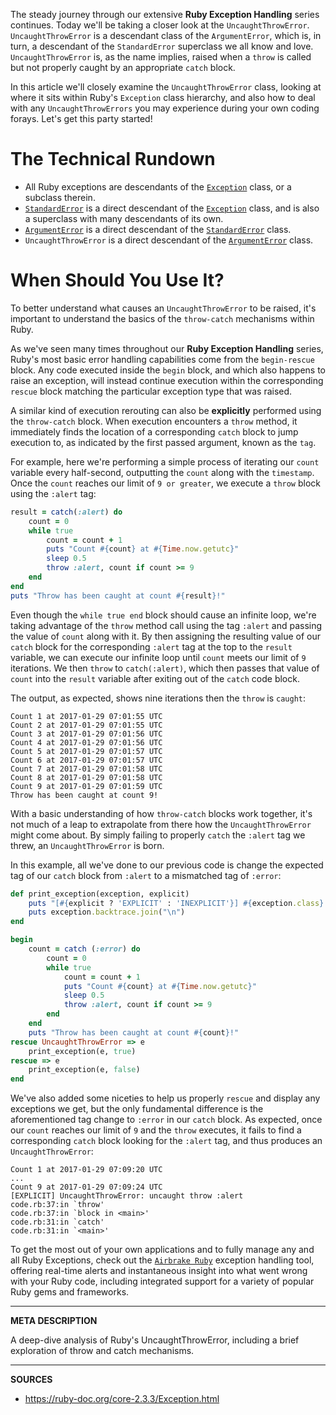 The steady journey through our extensive __Ruby Exception Handling__ series continues.  Today we'll be taking a closer look at the `UncaughtThrowError`.  `UncaughtThrowError` is a descendant class of the `ArgumentError`, which is, in turn, a descendant of the `StandardError` superclass we all know and love.  `UncaughtThrowError` is, as the name implies, raised when a `throw` is called but not properly caught by an appropriate `catch` block.

In this article we'll closely examine the `UncaughtThrowError` class, looking at where it sits within Ruby's `Exception` class hierarchy, and also how to deal with any `UncaughtThrowErrors` you may experience during your own coding forays.  Let's get this party started!

# The Technical Rundown

- All Ruby exceptions are descendants of the [`Exception`] class, or a subclass therein.
- [`StandardError`] is a direct descendant of the [`Exception`] class, and is also a superclass with many descendants of its own.
- [`ArgumentError`] is a direct descendant of the [`StandardError`] class.
- `UncaughtThrowError` is a direct descendant of the [`ArgumentError`] class.

# When Should You Use It?

To better understand what causes an `UncaughtThrowError` to be raised, it's important to understand the basics of the `throw-catch` mechanisms within Ruby.

As we've seen many times throughout our __Ruby Exception Handling__ series, Ruby's most basic error handling capabilities come from the `begin-rescue` block.  Any code executed inside the `begin` block, and which also happens to raise an exception, will instead continue execution within the corresponding `rescue` block matching the particular exception type that was raised.

A similar kind of execution rerouting can also be __explicitly__ performed using the `throw-catch` block.  When execution encounters a `throw` method, it immediately finds the location of a corresponding `catch` block to jump execution to, as indicated by the first passed argument, known as the `tag`.

For example, here we're performing a simple process of iterating our `count` variable every half-second, outputting the `count` along with the `timestamp`.  Once the `count` reaches our limit of `9 or greater`, we execute a `throw` block using the `:alert` tag:

```ruby
result = catch(:alert) do
    count = 0
    while true
        count = count + 1
        puts "Count #{count} at #{Time.now.getutc}"
        sleep 0.5
        throw :alert, count if count >= 9
    end
end
puts "Throw has been caught at count #{result}!"
```

Even though the `while true end` block should cause an infinite loop, we're taking advantage of the `throw` method call using the tag `:alert` and passing the value of `count` along with it.  By then assigning the resulting value of our `catch` block for the corresponding `:alert` tag at the top to the `result` variable, we can execute our infinite loop until `count` meets our limit of `9` iterations.  We then `throw` to `catch(:alert)`, which then passes that value of `count` into the `result` variable after exiting out of the `catch` code block.

The output, as expected, shows nine iterations then the `throw` is `caught`:

```
Count 1 at 2017-01-29 07:01:55 UTC
Count 2 at 2017-01-29 07:01:55 UTC
Count 3 at 2017-01-29 07:01:56 UTC
Count 4 at 2017-01-29 07:01:56 UTC
Count 5 at 2017-01-29 07:01:57 UTC
Count 6 at 2017-01-29 07:01:57 UTC
Count 7 at 2017-01-29 07:01:58 UTC
Count 8 at 2017-01-29 07:01:58 UTC
Count 9 at 2017-01-29 07:01:59 UTC
Throw has been caught at count 9!
```

With a basic understanding of how `throw-catch` blocks work together, it's not much of a leap to extrapolate from there how the `UncaughtThrowError` might come about.  By simply failing to properly `catch` the `:alert` tag we threw, an `UncaughtThrowError` is born.  

In this example, all we've done to our previous code is change the expected tag of our `catch` block from `:alert` to a mismatched tag of `:error`:

```ruby
def print_exception(exception, explicit)
    puts "[#{explicit ? 'EXPLICIT' : 'INEXPLICIT'}] #{exception.class}: #{exception.message}"
    puts exception.backtrace.join("\n")
end

begin
    count = catch (:error) do
        count = 0
        while true
            count = count + 1
            puts "Count #{count} at #{Time.now.getutc}"
            sleep 0.5
            throw :alert, count if count >= 9
        end
    end
    puts "Throw has been caught at count #{count}!"
rescue UncaughtThrowError => e
    print_exception(e, true)
rescue => e
    print_exception(e, false)
end
```

We've also added some niceties to help us properly `rescue` and display any exceptions we get, but the only fundamental difference is the aforementioned tag change to `:error` in our `catch` block.  As expected, once our `count` reaches our limit of `9` and the `throw` executes, it fails to find a corresponding `catch` block looking for the `:alert` tag, and thus produces an `UncaughtThrowError`:

```
Count 1 at 2017-01-29 07:09:20 UTC
...
Count 9 at 2017-01-29 07:09:24 UTC
[EXPLICIT] UncaughtThrowError: uncaught throw :alert
code.rb:37:in `throw'
code.rb:37:in `block in <main>'
code.rb:31:in `catch'
code.rb:31:in `<main>'
```

To get the most out of your own applications and to fully manage any and all Ruby Exceptions, check out the [`Airbrake Ruby`] exception handling tool, offering real-time alerts and instantaneous insight into what went wrong with your Ruby code, including integrated support for a variety of popular Ruby gems and frameworks.

[`Airbrake Ruby`]: https://airbrake.io/languages/ruby_exception_handling
[`Exception`]: https://airbrake.io/blog/ruby-exception-handling/ruby-exception-classes
[`StandardError`]: https://ruby-doc.org/core-2.3.3/StandardError.html
[`ArgumentError`]: https://ruby-doc.org/core-2.3.3/ArgumentError.html

---

__META DESCRIPTION__

A deep-dive analysis of Ruby's UncaughtThrowError, including a brief exploration of throw and catch mechanisms.

---

__SOURCES__

- https://ruby-doc.org/core-2.3.3/Exception.html
